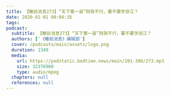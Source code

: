 ```yaml
---
title: 【睡前消息273】“天下第一县”财政不行，要不要学浙江？
date: 2020-01-01 00:04:35
tags:
podcast:
  subtitle: 【睡前消息273】“天下第一县”财政不行，要不要学浙江？
  authors: ['《睡前消息》编辑部']
  cover: /podcasts/main/assets/logo.png
  duration: 1349
  media:
    url: https://podstatic.bedtime.news/main/201-300/273.mp3
    size: 32376960
    type: audio/mpeg
  chapters: null
  references: null
---
```

